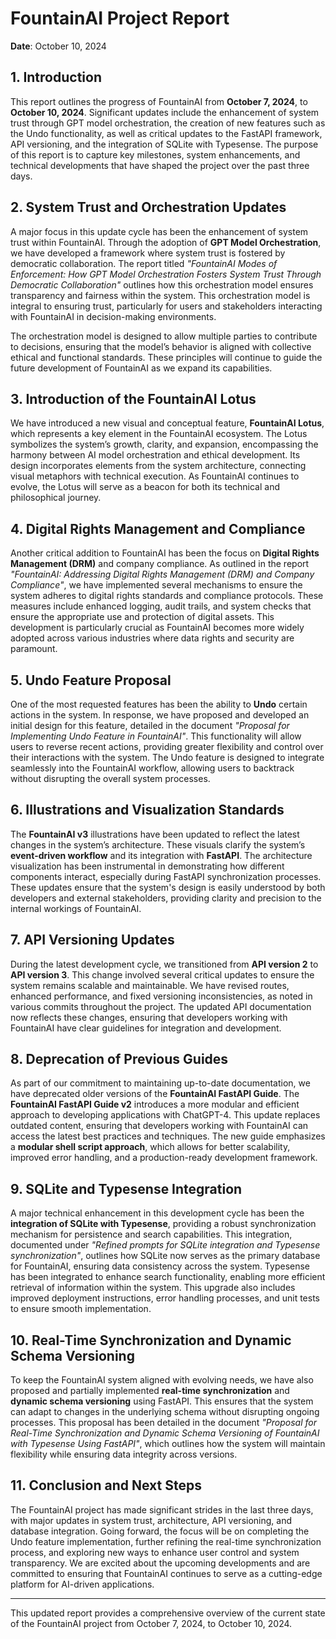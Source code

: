 # FountainAI Project Report  
**Date**: October 10, 2024

## 1. Introduction

This report outlines the progress of FountainAI from **October 7, 2024**, to **October 10, 2024**. Significant updates include the enhancement of system trust through GPT model orchestration, the creation of new features such as the Undo functionality, as well as critical updates to the FastAPI framework, API versioning, and the integration of SQLite with Typesense. The purpose of this report is to capture key milestones, system enhancements, and technical developments that have shaped the project over the past three days.

## 2. System Trust and Orchestration Updates

A major focus in this update cycle has been the enhancement of system trust within FountainAI. Through the adoption of **GPT Model Orchestration**, we have developed a framework where system trust is fostered by democratic collaboration. The report titled *"FountainAI Modes of Enforcement: How GPT Model Orchestration Fosters System Trust Through Democratic Collaboration"* outlines how this orchestration model ensures transparency and fairness within the system. This orchestration model is integral to ensuring trust, particularly for users and stakeholders interacting with FountainAI in decision-making environments.

The orchestration model is designed to allow multiple parties to contribute to decisions, ensuring that the model’s behavior is aligned with collective ethical and functional standards. These principles will continue to guide the future development of FountainAI as we expand its capabilities.

## 3. Introduction of the FountainAI Lotus

We have introduced a new visual and conceptual feature, **FountainAI Lotus**, which represents a key element in the FountainAI ecosystem. The Lotus symbolizes the system’s growth, clarity, and expansion, encompassing the harmony between AI model orchestration and ethical development. Its design incorporates elements from the system architecture, connecting visual metaphors with technical execution. As FountainAI continues to evolve, the Lotus will serve as a beacon for both its technical and philosophical journey.

## 4. Digital Rights Management and Compliance

Another critical addition to FountainAI has been the focus on **Digital Rights Management (DRM)** and company compliance. As outlined in the report *"FountainAI: Addressing Digital Rights Management (DRM) and Company Compliance"*, we have implemented several mechanisms to ensure the system adheres to digital rights standards and compliance protocols. These measures include enhanced logging, audit trails, and system checks that ensure the appropriate use and protection of digital assets. This development is particularly crucial as FountainAI becomes more widely adopted across various industries where data rights and security are paramount.

## 5. Undo Feature Proposal

One of the most requested features has been the ability to **Undo** certain actions in the system. In response, we have proposed and developed an initial design for this feature, detailed in the document *"Proposal for Implementing Undo Feature in FountainAI"*. This functionality will allow users to reverse recent actions, providing greater flexibility and control over their interactions with the system. The Undo feature is designed to integrate seamlessly into the FountainAI workflow, allowing users to backtrack without disrupting the overall system processes.

## 6. Illustrations and Visualization Standards

The **FountainAI v3** illustrations have been updated to reflect the latest changes in the system’s architecture. These visuals clarify the system’s **event-driven workflow** and its integration with **FastAPI**. The architecture visualization has been instrumental in demonstrating how different components interact, especially during FastAPI synchronization processes. These updates ensure that the system's design is easily understood by both developers and external stakeholders, providing clarity and precision to the internal workings of FountainAI.

## 7. API Versioning Updates

During the latest development cycle, we transitioned from **API version 2** to **API version 3**. This change involved several critical updates to ensure the system remains scalable and maintainable. We have revised routes, enhanced performance, and fixed versioning inconsistencies, as noted in various commits throughout the project. The updated API documentation now reflects these changes, ensuring that developers working with FountainAI have clear guidelines for integration and development.

## 8. Deprecation of Previous Guides

As part of our commitment to maintaining up-to-date documentation, we have deprecated older versions of the **FountainAI FastAPI Guide**. The **FountainAI FastAPI Guide v2** introduces a more modular and efficient approach to developing applications with ChatGPT-4. This update replaces outdated content, ensuring that developers working with FountainAI can access the latest best practices and techniques. The new guide emphasizes a **modular shell script approach**, which allows for better scalability, improved error handling, and a production-ready development framework.

## 9. SQLite and Typesense Integration

A major technical enhancement in this development cycle has been the **integration of SQLite with Typesense**, providing a robust synchronization mechanism for persistence and search capabilities. This integration, documented under *"Refined prompts for SQLite integration and Typesense synchronization"*, outlines how SQLite now serves as the primary database for FountainAI, ensuring data consistency across the system. Typesense has been integrated to enhance search functionality, enabling more efficient retrieval of information within the system. This upgrade also includes improved deployment instructions, error handling processes, and unit tests to ensure smooth implementation.

## 10. Real-Time Synchronization and Dynamic Schema Versioning

To keep the FountainAI system aligned with evolving needs, we have also proposed and partially implemented **real-time synchronization** and **dynamic schema versioning** using FastAPI. This ensures that the system can adapt to changes in the underlying schema without disrupting ongoing processes. This proposal has been detailed in the document *"Proposal for Real-Time Synchronization and Dynamic Schema Versioning of FountainAI with Typesense Using FastAPI"*, which outlines how the system will maintain flexibility while ensuring data integrity across versions.

## 11. Conclusion and Next Steps

The FountainAI project has made significant strides in the last three days, with major updates in system trust, architecture, API versioning, and database integration. Going forward, the focus will be on completing the Undo feature implementation, further refining the real-time synchronization process, and exploring new ways to enhance user control and system transparency. We are excited about the upcoming developments and are committed to ensuring that FountainAI continues to serve as a cutting-edge platform for AI-driven applications.

---

This updated report provides a comprehensive overview of the current state of the FountainAI project from October 7, 2024, to October 10, 2024.
